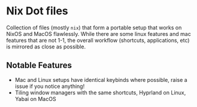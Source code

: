 # Nix Dot files
Collection of files (mostly `nix`) that form a portable setup that works on NixOS and MacOS flawlessly. 
While there are some linux features and mac features that are not 1-1, the overall workflow (shortcuts, applications, etc)
is mirrored as close as possible. 

## Notable Features
- Mac and Linux setups have identical keybinds where possible, raise a issue if you notice anything!
- Tiling window managers with the same shortcuts, Hyprland on Linux, Yabai on MacOS 


